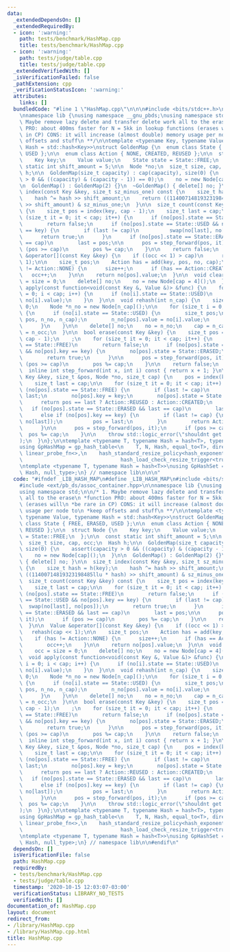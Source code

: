 ```yaml
---
data:
  _extendedDependsOn: []
  _extendedRequiredBy:
  - icon: ':warning:'
    path: tests/benchmark/HashMap.cpp
    title: tests/benchmark/HashMap.cpp
  - icon: ':warning:'
    path: tests/judge/table.cpp
    title: tests/judge/table.cpp
  _extendedVerifiedWith: []
  _isVerificationFailed: false
  _pathExtension: cpp
  _verificationStatusIcon: ':warning:'
  attributes:
    links: []
  bundledCode: "#line 1 \"HashMap.cpp\"\n\n\n#include <bits/stdc++.h>\n#include <ext/pb_ds/assoc_container.hpp>\n\
    \nnamespace lib {\nusing namespace __gnu_pbds;\nusing namespace std;\n\n/* 1.\
    \ Maybe remove lazy delete and transfer delete work all to the erase\n *function\
    \ PRO: about 400ms faster for N = 5kk in lookup functions (erases will\n *be rare\
    \ in CP) CONS: it will increase (almost double) memory usage per node to\n *keep\
    \ offsets and stuff\n **/\n\ntemplate <typename Key, typename Value, typename\
    \ Hash = std::hash<Key>>\nstruct GoldenMap {\n  enum class State { FREE, ERASED,\
    \ USED };\n\n  enum class Action { NONE, CREATED, REUSED };\n\n  struct Node {\n\
    \    Key key;\n    Value value;\n    State state = State::FREE;\n  };\n\n  const\
    \ static int shift_amount = 5;\n\n  Node *no;\n  size_t size, cap, occ;\n  Hash\
    \ h;\n\n  GoldenMap(size_t capacity) : cap(capacity), size(0) {\n    assert(capacity\
    \ > 0 && ((capacity) & (capacity - 1)) == 0);\n    no = new Node[cap]();\n  }\n\
    \n  GoldenMap() : GoldenMap(2) {}\n  ~GoldenMap() { delete[] no; }\n\n  size_t\
    \ index(const Key &key, size_t sz_minus_one) const {\n    size_t hash = h(key);\n\
    \    hash ^= hash >> shift_amount;\n    return ((11400714819323198485llu * hash)\
    \ >> shift_amount) & sz_minus_one;\n  }\n\n  size_t count(const Key &key) const\
    \ {\n    size_t pos = index(key, cap - 1);\n    size_t last = cap;\n\n    for\
    \ (size_t it = 0; it < cap; it++) {\n      if (no[pos].state == State::FREE)\n\
    \        return false;\n      if (no[pos].state == State::USED && no[pos].key\
    \ == key) {\n        if (last != cap)\n          swap(no[last], no[pos]);\n  \
    \      return true;\n      }\n      if (no[pos].state == State::ERASED && last\
    \ == cap)\n        last = pos;\n\n      pos = step_forward(pos, it);\n      if\
    \ (pos >= cap)\n        pos %= cap;\n    }\n\n    return false;\n  }\n\n  Value\
    \ &operator[](const Key &key) {\n    if ((occ << 1) > cap)\n      rehash(cap <<\
    \ 1);\n\n    size_t pos;\n    Action has = add(key, pos, no, cap);\n    if (has\
    \ != Action::NONE) {\n      size++;\n      if (has == Action::CREATED)\n     \
    \   occ++;\n    }\n\n    return no[pos].value;\n  }\n\n  void clear() {\n    occ\
    \ = size = 0;\n    delete[] no;\n    no = new Node[cap = 4]();\n  }\n\n  void\
    \ apply(const function<void(const Key &, Value &)> &func) {\n    for (size_t i\
    \ = 0; i < cap; i++) {\n      if (no[i].state == State::USED)\n        func(no[i].key,\
    \ no[i].value);\n    }\n  }\n\n  void rehash(int n_cap) {\n    size_t n_occ =\
    \ 0;\n    Node *n_no = new Node[n_cap]();\n\n    for (size_t i = 0; i < cap; i++)\
    \ {\n      if (no[i].state == State::USED) {\n        size_t pos;\n        add(no[i].key,\
    \ pos, n_no, n_cap);\n        n_no[pos].value = no[i].value;\n        n_occ++;\n\
    \      }\n    }\n\n    delete[] no;\n    no = n_no;\n    cap = n_cap;\n    occ\
    \ = n_occ;\n  }\n\n  bool erase(const Key &key) {\n    size_t pos = index(key,\
    \ cap - 1);\n    ;\n    for (size_t it = 0; it < cap; it++) {\n      if (no[pos].state\
    \ == State::FREE)\n        return false;\n      if (no[pos].state == State::USED\
    \ && no[pos].key == key) {\n        no[pos].state = State::ERASED;\n        size--;\n\
    \        return true;\n      }\n\n      pos = step_forward(pos, it);\n      if\
    \ (pos >= cap)\n        pos %= cap;\n    }\n\n    return false;\n  }\n\nprivate:\n\
    \  inline int step_forward(int x, int i) const { return x + 1; }\n\n  Action add(const\
    \ Key &key, size_t &pos, Node *no, size_t cap) {\n    pos = index(key, cap - 1);\n\
    \    size_t last = cap;\n\n    for (size_t it = 0; it < cap; it++) {\n      if\
    \ (no[pos].state == State::FREE) {\n        if (last != cap)\n          pos =\
    \ last;\n        no[pos].key = key;\n        no[pos].state = State::USED;\n  \
    \      return pos == last ? Action::REUSED : Action::CREATED;\n      }\n\n   \
    \   if (no[pos].state == State::ERASED && last == cap)\n        last = pos;\n\
    \      else if (no[pos].key == key) {\n        if (last != cap) {\n          swap(no[pos],\
    \ no[last]);\n          pos = last;\n        }\n        return Action::NONE;\n\
    \      }\n\n      pos = step_forward(pos, it);\n      if (pos >= cap)\n      \
    \  pos %= cap;\n    }\n\n    throw std::logic_error(\"shouldnt get here in add()\"\
    );\n  }\n};\n\ntemplate <typename T, typename Hash = hash<T>, typename N = T>\n\
    using GpHashMap = gp_hash_table<\n    T, N, Hash, equal_to<T>, direct_mask_range_hashing<T>,\
    \ linear_probe_fn<>,\n    hash_standard_resize_policy<hash_exponential_size_policy<>,\n\
    \                                hash_load_check_resize_trigger<true>, true>>;\n\
    \ntemplate <typename T, typename Hash = hash<T>>\nusing GpHashSet = GpHashMap<T,\
    \ Hash, null_type>;\n} // namespace lib\n\n\n"
  code: "#ifndef _LIB_HASH_MAP\n#define _LIB_HASH_MAP\n#include <bits/stdc++.h>\n\
    #include <ext/pb_ds/assoc_container.hpp>\n\nnamespace lib {\nusing namespace __gnu_pbds;\n\
    using namespace std;\n\n/* 1. Maybe remove lazy delete and transfer delete work\
    \ all to the erase\n *function PRO: about 400ms faster for N = 5kk in lookup functions\
    \ (erases will\n *be rare in CP) CONS: it will increase (almost double) memory\
    \ usage per node to\n *keep offsets and stuff\n **/\n\ntemplate <typename Key,\
    \ typename Value, typename Hash = std::hash<Key>>\nstruct GoldenMap {\n  enum\
    \ class State { FREE, ERASED, USED };\n\n  enum class Action { NONE, CREATED,\
    \ REUSED };\n\n  struct Node {\n    Key key;\n    Value value;\n    State state\
    \ = State::FREE;\n  };\n\n  const static int shift_amount = 5;\n\n  Node *no;\n\
    \  size_t size, cap, occ;\n  Hash h;\n\n  GoldenMap(size_t capacity) : cap(capacity),\
    \ size(0) {\n    assert(capacity > 0 && ((capacity) & (capacity - 1)) == 0);\n\
    \    no = new Node[cap]();\n  }\n\n  GoldenMap() : GoldenMap(2) {}\n  ~GoldenMap()\
    \ { delete[] no; }\n\n  size_t index(const Key &key, size_t sz_minus_one) const\
    \ {\n    size_t hash = h(key);\n    hash ^= hash >> shift_amount;\n    return\
    \ ((11400714819323198485llu * hash) >> shift_amount) & sz_minus_one;\n  }\n\n\
    \  size_t count(const Key &key) const {\n    size_t pos = index(key, cap - 1);\n\
    \    size_t last = cap;\n\n    for (size_t it = 0; it < cap; it++) {\n      if\
    \ (no[pos].state == State::FREE)\n        return false;\n      if (no[pos].state\
    \ == State::USED && no[pos].key == key) {\n        if (last != cap)\n        \
    \  swap(no[last], no[pos]);\n        return true;\n      }\n      if (no[pos].state\
    \ == State::ERASED && last == cap)\n        last = pos;\n\n      pos = step_forward(pos,\
    \ it);\n      if (pos >= cap)\n        pos %= cap;\n    }\n\n    return false;\n\
    \  }\n\n  Value &operator[](const Key &key) {\n    if ((occ << 1) > cap)\n   \
    \   rehash(cap << 1);\n\n    size_t pos;\n    Action has = add(key, pos, no, cap);\n\
    \    if (has != Action::NONE) {\n      size++;\n      if (has == Action::CREATED)\n\
    \        occ++;\n    }\n\n    return no[pos].value;\n  }\n\n  void clear() {\n\
    \    occ = size = 0;\n    delete[] no;\n    no = new Node[cap = 4]();\n  }\n\n\
    \  void apply(const function<void(const Key &, Value &)> &func) {\n    for (size_t\
    \ i = 0; i < cap; i++) {\n      if (no[i].state == State::USED)\n        func(no[i].key,\
    \ no[i].value);\n    }\n  }\n\n  void rehash(int n_cap) {\n    size_t n_occ =\
    \ 0;\n    Node *n_no = new Node[n_cap]();\n\n    for (size_t i = 0; i < cap; i++)\
    \ {\n      if (no[i].state == State::USED) {\n        size_t pos;\n        add(no[i].key,\
    \ pos, n_no, n_cap);\n        n_no[pos].value = no[i].value;\n        n_occ++;\n\
    \      }\n    }\n\n    delete[] no;\n    no = n_no;\n    cap = n_cap;\n    occ\
    \ = n_occ;\n  }\n\n  bool erase(const Key &key) {\n    size_t pos = index(key,\
    \ cap - 1);\n    ;\n    for (size_t it = 0; it < cap; it++) {\n      if (no[pos].state\
    \ == State::FREE)\n        return false;\n      if (no[pos].state == State::USED\
    \ && no[pos].key == key) {\n        no[pos].state = State::ERASED;\n        size--;\n\
    \        return true;\n      }\n\n      pos = step_forward(pos, it);\n      if\
    \ (pos >= cap)\n        pos %= cap;\n    }\n\n    return false;\n  }\n\nprivate:\n\
    \  inline int step_forward(int x, int i) const { return x + 1; }\n\n  Action add(const\
    \ Key &key, size_t &pos, Node *no, size_t cap) {\n    pos = index(key, cap - 1);\n\
    \    size_t last = cap;\n\n    for (size_t it = 0; it < cap; it++) {\n      if\
    \ (no[pos].state == State::FREE) {\n        if (last != cap)\n          pos =\
    \ last;\n        no[pos].key = key;\n        no[pos].state = State::USED;\n  \
    \      return pos == last ? Action::REUSED : Action::CREATED;\n      }\n\n   \
    \   if (no[pos].state == State::ERASED && last == cap)\n        last = pos;\n\
    \      else if (no[pos].key == key) {\n        if (last != cap) {\n          swap(no[pos],\
    \ no[last]);\n          pos = last;\n        }\n        return Action::NONE;\n\
    \      }\n\n      pos = step_forward(pos, it);\n      if (pos >= cap)\n      \
    \  pos %= cap;\n    }\n\n    throw std::logic_error(\"shouldnt get here in add()\"\
    );\n  }\n};\n\ntemplate <typename T, typename Hash = hash<T>, typename N = T>\n\
    using GpHashMap = gp_hash_table<\n    T, N, Hash, equal_to<T>, direct_mask_range_hashing<T>,\
    \ linear_probe_fn<>,\n    hash_standard_resize_policy<hash_exponential_size_policy<>,\n\
    \                                hash_load_check_resize_trigger<true>, true>>;\n\
    \ntemplate <typename T, typename Hash = hash<T>>\nusing GpHashSet = GpHashMap<T,\
    \ Hash, null_type>;\n} // namespace lib\n\n#endif\n"
  dependsOn: []
  isVerificationFile: false
  path: HashMap.cpp
  requiredBy:
  - tests/benchmark/HashMap.cpp
  - tests/judge/table.cpp
  timestamp: '2020-10-15 12:03:07-03:00'
  verificationStatus: LIBRARY_NO_TESTS
  verifiedWith: []
documentation_of: HashMap.cpp
layout: document
redirect_from:
- /library/HashMap.cpp
- /library/HashMap.cpp.html
title: HashMap.cpp
---
```

